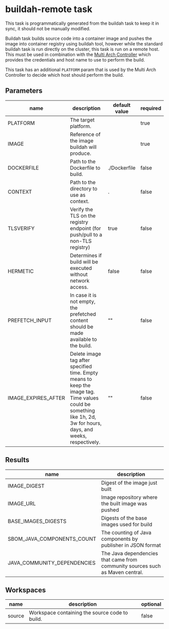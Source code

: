# buildah-remote task

This task is programmatically generated from the buildah task to keep it in sync, it should not be manually modified.

Buildah task builds source code into a container image and pushes the image into container registry using buildah tool, however while the standard buildah task is run directly on the cluster, this task is run on a remote host. This must be used in combination with the [Multi Arch Controller](https://github.com/redhat-appstudio/multi-arch-controller) which provides the credentials and host name to use to perform the build.

This task has an additional `PLATFORM` param that is used by the Multi Arch Controller to decide which host should perform the build.



## Parameters
| name                | description                                                                                                                                                        |default value|required|
|---------------------|--------------------------------------------------------------------------------------------------------------------------------------------------------------------|---|---|
| PLATFORM            | The target platform.                                                                                                                                               ||true|
| IMAGE               | Reference of the image buildah will produce.                                                                                                                       ||true|
| DOCKERFILE          | Path to the Dockerfile to build.                                                                                                                                   |./Dockerfile|false|
| CONTEXT             | Path to the directory to use as context.                                                                                                                           |.|false|
| TLSVERIFY           | Verify the TLS on the registry endpoint (for push/pull to a non-TLS registry)                                                                                      |true|false|
| HERMETIC            | Determines if build will be executed without network access.                                                                                                       |false|false|
| PREFETCH_INPUT      | In case it is not empty, the prefetched content should be made available to the build.                                                                             |""|false|
| IMAGE_EXPIRES_AFTER | Delete image tag after specified time. Empty means to keep the image tag. Time values could be something like 1h, 2d, 3w for hours, days, and weeks, respectively. |""|false|

## Results
|name|description|
|---|---|
|IMAGE_DIGEST|Digest of the image just built|
|IMAGE_URL|Image repository where the built image was pushed|
|BASE_IMAGES_DIGESTS|Digests of the base images used for build|
|SBOM_JAVA_COMPONENTS_COUNT|The counting of Java components by publisher in JSON format|
|JAVA_COMMUNITY_DEPENDENCIES|The Java dependencies that came from community sources such as Maven central.|

## Workspaces
|name|description|optional|
|---|---|---|
|source|Workspace containing the source code to build.|false|

